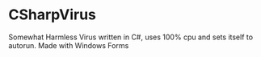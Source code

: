 # CSharpVirus
Somewhat Harmless Virus written in C#, uses 100% cpu and sets itself to autorun.
Made with Windows Forms
